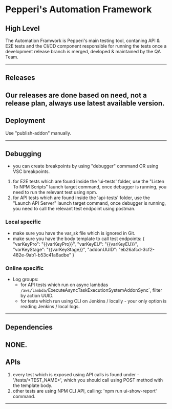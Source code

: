 # Pepperi's Automation Framework 

## High Level
The Automation Framwork is Pepperi's main testing tool, contaning API & E2E tests and the CI/CD component responsible for running the tests once a development release branch is merged, devloped & maintained by the QA Team.

---

## Releases
Our releases are done based on need, not a release plan, always use latest available version.
---

## Deployment
Use "publish-addon" manually.

---

## Debugging
- you can create breakpoints by using "debugger" command OR using VSC breakpoints.
1. for E2E tests which are found inside the 'ui-tests' folder, use the "Listen To NPM Scripts" launch target command, once debugger is running, you need to run the relevant test using npm.
2. for API tests which are found inside the 'api-tests' folder, use the "Launch API Server" launch target command, once debugger is running, you need to call the relevant test endpoint using postman.

### Local specific
- make sure you have the var_sk file which is ignored in Git.
- make sure you have the body template to call test endpoints:
{
    "varKeyPro": "{{varKeyPro}}",
    "varKeyEU": "{{varKeyEU}}",
    "varKeyStage": "{{varKeyStage}}",
    "addonUUID": "eb26afcd-3cf2-482e-9ab1-b53c41a6adbe"
}

### Online specific
- Log groups: 
  - for API tests which run on async lambdas `/aws/lambda/`ExecuteAsyncTaskExecutionSystemAddonSync`, filter by action UUID.
  - for tests which run using CLI on Jenkins / locally - your only option is reading Jenkins / local logs.

---

## Dependencies

NONE.
---

## APIs
1. every test which is exposed using API calls is found under - '/tests/<TEST_NAME>', which you should call using POST method with the template body.
2. other tests are using NPM CLI API, calling: 'npm run ui-show-report' command.

---